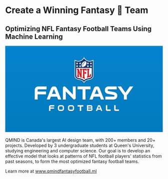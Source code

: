 # **Create a Winning Fantasy 🏈 Team**
## Optimizing NFL Fantasy Football Teams Using Machine Learning
![Alt text](img/banner.jpg?raw=true "NFL Fantasy Football Banner") 
 
QMIND is Canada's largest AI design team, with 200+ members and 20+ projects. Developed by 3 undergraduate students at Queen's University, studying engineering and computer science. Our goal is to develop an effective model that looks at patterns of NFL football players' statistics from past seasons, to form the most optimized fantasy football teams. 

Learn more at www.qmindfantasyfootball.ml
